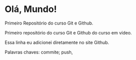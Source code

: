 # Olá, Mundo!
 Primeiro Repositório do curso Git e Github.

Primeiro repositório do curso Git e Github do curso em vídeo.

Essa linha eu adicionei diretamente no site Github.

Palavras chaves: commite; push, 

